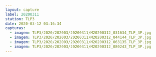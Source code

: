 ```yaml
---
layout: capture
label: 20200311
station: TLP3
date: 2020-03-12 03:16:34
capturas:
  - imagem: TLP3/2020/202003/20200311/M20200312_031634_TLP_3P.jpg
  - imagem: TLP3/2020/202003/20200311/M20200312_044144_TLP_3P.jpg
  - imagem: TLP3/2020/202003/20200311/M20200312_063135_TLP_3P.jpg
  - imagem: TLP3/2020/202003/20200311/M20200312_080243_TLP_3P.jpg
---
```

